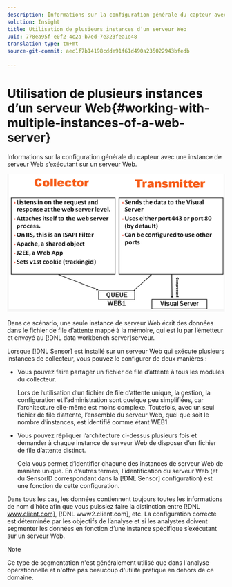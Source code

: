 ```yaml
---
description: Informations sur la configuration générale du capteur avec une instance de serveur Web s’exécutant sur un serveur Web.
solution: Insight
title: Utilisation de plusieurs instances d’un serveur Web
uuid: 778ea95f-e0f2-4c2a-b7ed-7e323fea1e48
translation-type: tm+mt
source-git-commit: aec1f7b14198cdde91f61d490a235022943bfedb

---
```



# Utilisation de plusieurs instances d’un serveur Web{#working-with-multiple-instances-of-a-web-server}

Informations sur la configuration générale du capteur avec une instance de serveur Web s’exécutant sur un serveur Web.

![](assets/web_inst.png)

Dans ce scénario, une seule instance de serveur Web écrit des données dans le fichier de file d’attente mappé à la mémoire, qui est lu par l’émetteur et envoyé au [!DNL data workbench server]serveur.

Lorsque [!DNL Sensor] est installé sur un serveur Web qui exécute plusieurs instances de collecteur, vous pouvez le configurer de deux manières :

* Vous pouvez faire partager un fichier de file d’attente à tous les modules du collecteur.

   Lors de l’utilisation d’un fichier de file d’attente unique, la gestion, la configuration et l’administration sont quelque peu simplifiées, car l’architecture elle-même est moins complexe. Toutefois, avec un seul fichier de file d’attente, l’ensemble du serveur Web, quel que soit le nombre d’instances, est identifié comme étant WEB1.

* Vous pouvez répliquer l’architecture ci-dessus plusieurs fois et demander à chaque instance de serveur Web de disposer d’un fichier de file d’attente distinct.

   Cela vous permet d’identifier chacune des instances de serveur Web de manière unique. En d’autres termes, l’identification du serveur Web (et du SensorID correspondant dans la [!DNL Sensor] configuration) est une fonction de cette configuration.

Dans tous les cas, les données contiennent toujours toutes les informations de nom d’hôte afin que vous puissiez faire la distinction entre [!DNL www.client.com], [!DNL www2.client.com], etc. La configuration correcte est déterminée par les objectifs de l’analyse et si les analystes doivent segmenter les données en fonction d’une instance spécifique s’exécutant sur un serveur Web.

>[!NOTE]
>
>Ce type de segmentation n&#39;est généralement utilisé que dans l&#39;analyse opérationnelle et n&#39;offre pas beaucoup d&#39;utilité pratique en dehors de ce domaine.

